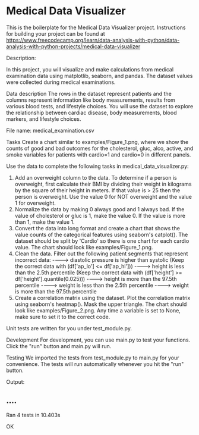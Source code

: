 # Medical Data Visualizer

This is the boilerplate for the Medical Data Visualizer project. Instructions for building your project can be found at https://www.freecodecamp.org/learn/data-analysis-with-python/data-analysis-with-python-projects/medical-data-visualizer

Description:

In this project, you will visualize and make calculations from medical examination data using matplotlib, seaborn, and pandas. The dataset values were collected during medical examinations.

Data description
The rows in the dataset represent patients and the columns represent information like body measurements, results from various blood tests, and lifestyle choices. You will use the dataset to explore the relationship between cardiac disease, body measurements, blood markers, and lifestyle choices.

File name: medical_examination.csv

Tasks
Create a chart similar to examples/Figure_1.png, where we show the counts of good and bad outcomes for the cholesterol, gluc, alco, active, and smoke variables for patients with cardio=1 and cardio=0 in different panels.

Use the data to complete the following tasks in medical_data_visualizer.py:

1. Add an overweight column to the data. To determine if a person is overweight, first calculate their BMI by dividing their weight in kilograms by the square of their height in meters. If that value is > 25 then the person is overweight. Use the value 0 for NOT overweight and the value 1 for overweight.
2. Normalize the data by making 0 always good and 1 always bad. If the value of cholesterol or gluc is 1, make the value 0. If the value is more than 1, make the value 1.
3. Convert the data into long format and create a chart that shows the value counts of the categorical features using seaborn's catplot(). The dataset should be split by 'Cardio' so there is one chart for each cardio value. The chart should look like examples/Figure_1.png.
4. Clean the data. Filter out the following patient segments that represent incorrect data:
----> diastolic pressure is higher than systolic (Keep the correct data with (df['ap_lo'] <= df['ap_hi']))
----> height is less than the 2.5th percentile (Keep the correct data with (df['height'] >= df['height'].quantile(0.025)))
----> height is more than the 97.5th percentile
----> weight is less than the 2.5th percentile
----> weight is more than the 97.5th percentile
5. Create a correlation matrix using the dataset. Plot the correlation matrix using seaborn's heatmap(). Mask the upper triangle. The chart should look like examples/Figure_2.png.
Any time a variable is set to None, make sure to set it to the correct code.

Unit tests are written for you under test_module.py.

Development
For development, you can use main.py to test your functions. Click the "run" button and main.py will run.

Testing
We imported the tests from test_module.py to main.py for your convenience. The tests will run automatically whenever you hit the "run" button.

Output:

....
----------------------------------------------------------------------
Ran 4 tests in 10.403s

OK